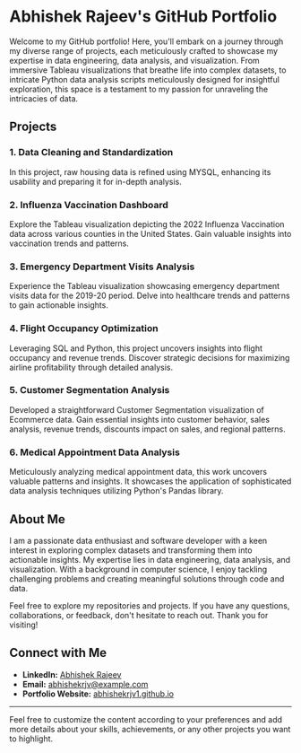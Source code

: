 # Abhishek Rajeev's GitHub Portfolio

Welcome to my GitHub portfolio! Here, you'll embark on a journey through my diverse range of projects, each meticulously crafted to showcase my expertise in data engineering, data analysis, and visualization. From immersive Tableau visualizations that breathe life into complex datasets, to intricate Python data analysis scripts meticulously designed for insightful exploration, this space is a testament to my passion for unraveling the intricacies of data. 

## Projects

### 1. **Data Cleaning and Standardization**
In this project, raw housing data is refined using MYSQL, enhancing its usability and preparing it for in-depth analysis.

### 2. **Influenza Vaccination Dashboard**
Explore the Tableau visualization depicting the 2022 Influenza Vaccination data across various counties in the United States. Gain valuable insights into vaccination trends and patterns.

### 3. **Emergency Department Visits Analysis**
Experience the Tableau visualization showcasing emergency department visits data for the 2019-20 period. Delve into healthcare trends and patterns to gain actionable insights.

### 4. **Flight Occupancy Optimization**
Leveraging SQL and Python, this project uncovers insights into flight occupancy and revenue trends. Discover strategic decisions for maximizing airline profitability through detailed analysis.

### 5. **Customer Segmentation Analysis**
Developed a straightforward Customer Segmentation visualization of Ecommerce data. Gain essential insights into customer behavior, sales analysis, revenue trends, discounts impact on sales, and regional patterns.

### 6. **Medical Appointment Data Analysis**
Meticulously analyzing medical appointment data, this work uncovers valuable patterns and insights. It showcases the application of sophisticated data analysis techniques utilizing Python's Pandas library.

## About Me

I am a passionate data enthusiast and software developer with a keen interest in exploring complex datasets and transforming them into actionable insights. My expertise lies in data engineering, data analysis, and visualization. With a background in computer science, I enjoy tackling challenging problems and creating meaningful solutions through code and data.

Feel free to explore my repositories and projects. If you have any questions, collaborations, or feedback, don't hesitate to reach out. Thank you for visiting!

## Connect with Me

- **LinkedIn:** [Abhishek Rajeev](https://www.linkedin.com/in/abhishek-rajeev/)
- **Email:** abhishekrjv@example.com
- **Portfolio Website:** [abhishekrjv1.github.io](https://abhishekrjv1.github.io/AbhishekRajeev.github.io/)

---

Feel free to customize the content according to your preferences and add more details about your skills, achievements, or any other projects you want to highlight.
